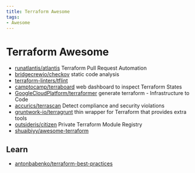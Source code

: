 ```yaml
---
title: Terraform Awesome
tags:
- Awesome
---
```


# Terraform Awesome

- [runatlantis/atlantis](https://github.com/runatlantis/atlantis)
  Terraform Pull Request Automation
- [bridgecrewio/checkov](https://github.com/bridgecrewio/checkov)
  static code analysis
- [terraform-linters/tflint](https://github.com/terraform-linters/tflint)
- [camptocamp/terraboard](https://github.com/camptocamp/terraboard)
  web dashboard to inspect Terraform States
- [GoogleCloudPlatform/terraformer](https://github.com/GoogleCloudPlatform/terraformer)
  generate terraform - Infrastructure to Code
- [accurics/terrascan](https://github.com/accurics/terrascan)
  Detect compliance and security violations
- [gruntwork-io/terragrunt](https://github.com/gruntwork-io/terragrunt)
  thin wrapper for Terraform that provides extra tools
- [outsideris/citizen](https://github.com/outsideris/citizen)
  Private Terraform Module Registry
- [shuaibiyy/awesome-terraform](https://github.com/shuaibiyy/awesome-terraform)

## Learn

- [antonbabenko/terraform-best-practices](https://github.com/antonbabenko/terraform-best-practices)
